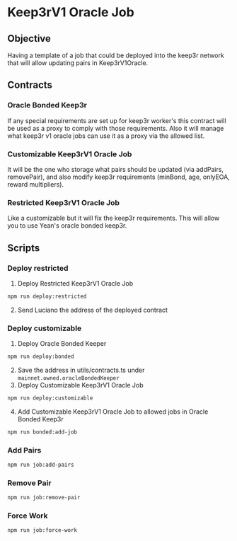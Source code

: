 # Keep3rV1 Oracle Job

## Objective

Having a template of a job that could be deployed into the keep3r network that will allow updating pairs in Keep3rV1Oracle.

## Contracts

### Oracle Bonded Keep3r

If any special requirements are set up for keep3r worker's this contract will be used as a proxy to comply with those requirements. Also it will manage what keep3r v1 oracle jobs can use it as a proxy via the allowed list. &nbsp;

### Customizable Keep3rV1 Oracle Job

It will be the one who storage what pairs should be updated (via addPairs, removePair), and also modify keep3r requirements (minBond, age, onlyEOA, reward multipliers).

### Restricted Keep3rV1 Oracle Job

Like a customizable but it will fix the keep3r requirements. This will allow you to use Yean's oracle bonded keep3r.

## Scripts

### Deploy restricted

1. Deploy Restricted Keep3rV1 Oracle Job

```bash
npm run deploy:restricted
```

2. Send Luciano the address of the deployed contract

### Deploy customizable

1. Deploy Oracle Bonded Keeper

```bash
npm run deploy:bonded
```

2. Save the address in utils/contracts.ts under `mainnet.owned.oracleBondedKeeper`
3. Deploy Customizable Keep3rV1 Oracle Job

```bash
npm run deploy:customizable
```

4. Add Customizable Keep3rV1 Oracle Job to allowed jobs in Oracle Bonded Keep3r

```bash
npm run bonded:add-job
```

### Add Pairs

```bash
npm run job:add-pairs
```

### Remove Pair

```bash
npm run job:remove-pair
```

### Force Work

```bash
npm run job:force-work
```
